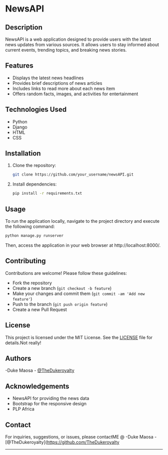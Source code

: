 
# NewsAPI

## Description

NewsAPI is a web application designed to provide users with the latest news updates from various sources. It allows users to stay informed about current events, trending topics, and breaking news stories.

## Features

- Displays the latest news headlines
- Provides brief descriptions of news articles
- Includes links to read more about each news item
- Offers random facts, images, and activities for entertainment

## Technologies Used

- Python
- Django
- HTML
- CSS

## Installation

1. Clone the repository:
   ```bash
   git clone https://github.com/your_username/newsAPI.git
   ```
2. Install dependencies:
   ```bash
   pip install -r requirements.txt
   ```

## Usage

To run the application locally, navigate to the project directory and execute the following command:
```bash
python manage.py runserver
```
Then, access the application in your web browser at http://localhost:8000/.

## Contributing

Contributions are welcome! Please follow these guidelines:
- Fork the repository
- Create a new branch (`git checkout -b feature`)
- Make your changes and commit them (`git commit -am 'Add new feature'`)
- Push to the branch (`git push origin feature`)
- Create a new Pull Request

## License

This project is licensed under the MIT License. See the [LICENSE](LICENSE) file for details.Not really!

## Authors
-Duke Maosa - [@TheDukeroyalty](https://github.com/TheDukeroyalty/myNewsAPI.git)

## Acknowledgements

- NewsAPI for providing the news data
- Bootstrap for the responsive design
- PLP Africa

## Contact

For inquiries, suggestions, or issues, please contactME @ -Duke Maosa - [@TheDukeroyalty](https://github.com/TheDukeroyalty

---
